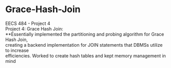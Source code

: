 # Grace-Hash-Join
EECS 484 - Project 4 <br />
Project 4: Grace Hash Join: <br />
**Essentially implemented the partitioning and probing algorithm for Grace Hash Join, <br />
creating a backend implementation for JOIN statements that DBMSs utilize to increase <br />
efficiencies. Worked to create hash tables and kept memory management in mind <br />

